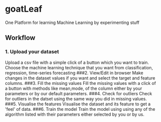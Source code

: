 # goatLeaf
One Platform for learning Machine Learning by experimenting stuff
## Workflow
### 1. Upload your dataset
Upload a csv file with a simple click of a button which you want to train. Choose the machine learning technique that you want from classification, regression, time-series forecasting
###2. View/Edit in browser
Make changes in the dataset values if you want and select the target and feature columns. 
###3. Fill the missing values 
Fill the missing values with a click of a button with methods like mean,mode, of the column either by your parameters or by our default parameters.
###4. Check for outliers
Check for outliers in the datset using the same way you did in missing values.
###5. Visualise the features 
Visualise the dataset and its feature to get a 'feel' of data. 
###6. Train the model
Train the model using using any of the algorithm listed with their parameters either selected by you or by us.